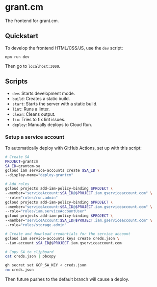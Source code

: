# grant.cm

The frontend for grant.cm.

## Quickstart

To develop the frontend HTML/CSS/JS, use the `dev` script:

```
npm run dev
```

Then go to `localhost:3000`.

## Scripts

- `dev`: Starts development mode.
- `build`: Creates a static build.
- `start`: Starts the server with a static build.
- `lint`: Runs a linter.
- `clean`: Cleans output.
- `fix`: Tries to fix lint issues.
- `deploy`: Manually deploys to Cloud Run.

### Setup a service account

To automatically deploy with GitHub Actions, set up with this script:

```sh
# Create SA
PROJECT=grantcm
SA_ID=grantcm-sa
gcloud iam service-accounts create $SA_ID \
--display-name="deploy-grantcm"

# Add roles
gcloud projects add-iam-policy-binding $PROJECT \
--member="serviceAccount:$SA_ID@$PROJECT.iam.gserviceaccount.com" \
--role="roles/run.admin"
gcloud projects add-iam-policy-binding $PROJECT \
--member="serviceAccount:$SA_ID@$PROJECT.iam.gserviceaccount.com" \
--role="roles/iam.serviceAccountUser"
gcloud projects add-iam-policy-binding $PROJECT \
--member="serviceAccount:$SA_ID@$PROJECT.iam.gserviceaccount.com" \
--role="roles/storage.admin"

# Create and download credentials for the service account
gcloud iam service-accounts keys create creds.json \
--iam-account $SA_ID@$PROJECT.iam.gserviceaccount.com

# Copy SA to clipboard
cat creds.json | pbcopy

gh secret set GCP_SA_KEY < creds.json
rm creds.json
```

Then future pushes to the default branch will cause a deploy.
